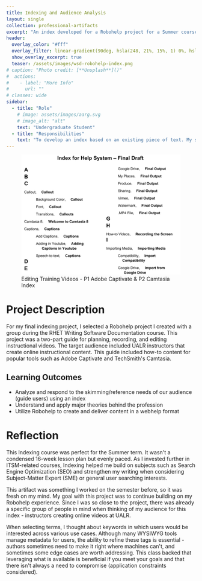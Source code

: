 ```yaml
---
title: Indexing and Audience Analysis
layout: single
collection: professional-artifacts
excerpt: "An index developed for a Robohelp project for a Summer course."
header:
  overlay_color: "#fff"
  overlay_filter: linear-gradient(90deg, hsla(248, 21%, 15%, 1) 0%, hsla(250, 14%, 61%, 1) 100%); #dark silver gradient
  show_overlay_excerpt: true
  teaser: /assets/images/wsd-robohelp-index.png
# caption: "Photo credit: [**Unsplash**]()"
#  actions:
#    - label: "More Info"
#      url: ""
# classes: wide
sidebar:
  - title: "Role"
    # image: assets/images/aarg.svg
    # image_alt: "alt"
    text: "Undergraduate Student"
  - title: "Responsibilities"
    text: "To develop an index based on an existing piece of text. My subject was a group Robohelp project from my Writing Software Documentation class."
---
```


<figure>
  <img src="/assets/images/wsd-robohelp-index.png" alt="Screenshot of Robohelp project">
  <figcaption>Editing Training Videos - P1 Adobe Captivate & P2 Camtasia Index</figcaption>
</figure>

# Project Description

For my final indexing project, I selected a Robohelp project I created with a group during the RHET Writing Software Documentation course. This project was a two-part guide for planning, recording, and editing instructional videos. The target audience included UALR instructors that create online instructional content. This guide included how-to content for popular tools such as Adobe Captivate and TechSmith's Camtasia. 

## Learning Outcomes

- Analyze and respond to the skimming/reference needs of our audience (guide users) using an index
- Understand and apply major theories behind the profession
- Utilize Robohelp to create and deliver content in a webhelp format

# Reflection

This Indexing course was perfect for the Summer term. It wasn't a condensed 16-week lesson plan but evenly paced. As I invested further in ITSM-related courses, Indexing helped me build on subjects such as Search Engine Optimization (SEO) and strengthen my writing when considering Subject-Matter Expert (SME) or general user searching interests.  

This artifact was something I worked on the semester before, so it was fresh on my mind. My goal with this project was to continue building on my Robohelp experience. Since I was so close to the project, there was already a specific group of people in mind when thinking of my audience for this index - instructors creating online videos at UALR. 

When selecting terms, I thought about keywords in which users would be interested across various use cases. Although many WYSIWYG tools manage metadata for users, the ability to refine these tags is essential - authors sometimes need to make it right where machines can't, and sometimes some edge cases are worth addressing. This class backed that leveraging what is available is beneficial if you meet your goals and that there isn't always a need to compromise (application constraints considered). 
